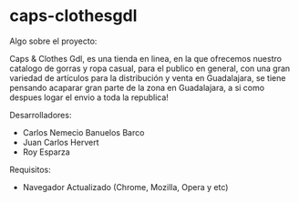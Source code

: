 # caps-clothesgdl

Algo sobre el proyecto:

Caps &amp; Clothes Gdl, es una tienda en linea, en la que ofrecemos nuestro catalogo de gorras y ropa casual, para el publico en general, con una gran variedad de artículos para la distribución y venta en Guadalajara, se tiene pensando acaparar gran parte de la zona en Guadalajara, a si como despues logar el envio a toda la republica!

Desarrolladores:
- Carlos Nemecio Banuelos Barco
- Juan Carlos Hervert 
- Roy Esparza

Requisitos:
- Navegador Actualizado (Chrome, Mozilla, Opera y etc)

